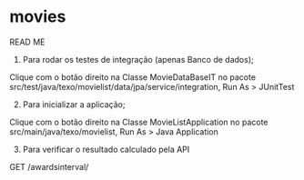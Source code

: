 # movies
READ ME

1. Para rodar os testes de integração (apenas Banco de dados);

Clique com o botão direito na Classe MovieDataBaseIT no pacote src/test/java/texo/movielist/data/jpa/service/integration, Run As > JUnitTest

2. Para inicializar a aplicação;

Clique com o botão direito na Classe MovieListApplication no pacote src/main/java/texo/movielist, Run As > Java Application

3. Para verificar o resultado calculado pela API

GET /awardsinterval/
